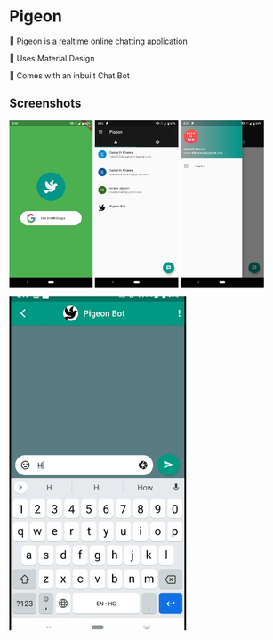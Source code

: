 # Pigeon
:large_orange_diamond: Pigeon is a realtime online chatting application 

:large_orange_diamond: Uses Material Design 

:large_orange_diamond: Comes with an inbuilt Chat Bot

## Screenshots


<img src="https://github.com/SamiK28/Pigeon/blob/master/screenshots/1.png" height="300em" />  <img src="https://github.com/SamiK28/Pigeon/blob/master/screenshots/3.png" height="300em" />    <img src="https://github.com/SamiK28/Pigeon/blob/master/screenshots/4.png" height="300em" />

 

<img src="https://raw.githubusercontent.com/SamiK28/Pigeon/master/screenshots/12.gif" height="600" />  
